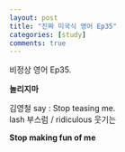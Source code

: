 ```yaml
---
layout: post
title: "진짜 미국식 영어 Ep35"
categories: [study]
comments: true
---
```


비정상 영어 Ep35.

<b>놀리지마</b>

김영철 say : Stop teasing me.<br>
lash 부스럼 / ridiculous 웃기는

<b>Stop making fun of me</b>
